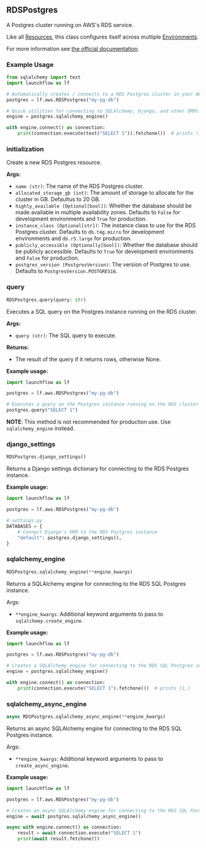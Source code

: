 ## RDSPostgres

A Postgres cluster running on AWS's RDS service.

Like all [Resources](/docs/concepts/resources), this class configures itself across multiple [Environments](/docs/concepts/environments).

For more information see [the official documentation](https://docs.aws.amazon.com/rds/).

### Example Usage
```python
from sqlalchemy import text
import launchflow as lf

# Automatically creates / connects to a RDS Postgres cluster in your AWS account
postgres = lf.aws.RDSPostgres("my-pg-db")

# Quick utilities for connecting to SQLAlchemy, Django, and other ORMs
engine = postgres.sqlalchemy_engine()

with engine.connect() as connection:
    print(connection.execute(text("SELECT 1")).fetchone())  # prints (1,)
```

### initialization

Create a new RDS Postgres resource.

**Args:**
- `name (str)`: The name of the RDS Postgres cluster.
- `allocated_storage_gb (int)`: The amount of storage to allocate for the cluster in GB. Defaultus to 20 GB.
- `highly_available (Optional[bool])`: Whether the database should be made available in multiple availability zones. Defaults to `False` for development environments and `True` for production.
- `instance_class (Optional[str])`: The instance class to use for the RDS Postgres cluster. Defaults to `db.t4g.micro` for development environments and `db.r5.large` for production.
- `publicly_accessible (Optionally[bool])`: Whether the database should be publicly accessible. Defaults to `True` for development environments and `False` for production.
- `postgres_version (PostgresVersion)`: The version of Postgres to use. Defaults to `PostgresVersion.POSTGRES16`.

### query

```python
RDSPostgres.query(query: str)
```

Executes a SQL query on the Postgres instance running on the RDS cluster.

**Args:**
- `query (str)`: The SQL query to execute.

**Returns:**
- The result of the query if it returns rows, otherwise None.

**Example usage:**
```python
import launchflow as lf

postgres = lf.aws.RDSPostgres("my-pg-db")

# Executes a query on the Postgres instance running on the RDS cluster
postgres.query("SELECT 1")
```

**NOTE**: This method is not recommended for production use. Use `sqlalchemy_engine` instead.

### django\_settings

```python
RDSPostgres.django_settings()
```

Returns a Django settings dictionary for connecting to the RDS Postgres instance.

**Example usage:**
```python
import launchflow as lf

postgres = lf.aws.RDSPostgres("my-pg-db")

# settings.py
DATABASES = {
    # Connect Django's ORM to the RDS Postgres instance
    "default": postgres.django_settings(),
}
```

### sqlalchemy\_engine

```python
RDSPostgres.sqlalchemy_engine(**engine_kwargs)
```

Returns a SQLAlchemy engine for connecting to the RDS SQL Postgres instance.

Args:
- `**engine_kwargs`: Additional keyword arguments to pass to `sqlalchemy.create_engine`.

**Example usage:**
```python
import launchflow as lf

postgres = lf.aws.RDSPostgres("my-pg-db")

# Creates a SQLAlchemy engine for connecting to the RDS SQL Postgres instance
engine = postgres.sqlalchemy_engine()

with engine.connect() as connection:
    print(connection.execute("SELECT 1").fetchone())  # prints (1,)
```

### sqlalchemy\_async\_engine

```python
async RDSPostgres.sqlalchemy_async_engine(**engine_kwargs)
```

Returns an async SQLAlchemy engine for connecting to the RDS SQL Postgres instance.

Args:
- `**engine_kwargs`: Additional keyword arguments to pass to `create_async_engine`.

**Example usage:**
```python
import launchflow as lf

postgres = lf.aws.RDSPostgres("my-pg-db")

# Creates an async SQLAlchemy engine for connecting to the RDS SQL Postgres instance
engine = await postgres.sqlalchemy_async_engine()

async with engine.connect() as connection:
    result = await connection.execute("SELECT 1")
    print(await result.fetchone())
```
